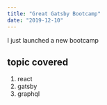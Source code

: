 ```yaml
---
title: "Great Gatsby Bootcamp"
date: "2019-12-10"
---
```


I just launched a new bootcamp

## topic covered

1. react
2. gatsby
3. graphql